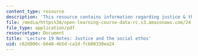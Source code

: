 ```yaml
---
content_type: resource
description: 'This resource contains information regarding justice & the social ethos. '
file: /media/https%3A/open-learning-course-data-rc.s3.amazonaws.com/24-04j-justice-spring-2012/c62d806cb6404b5dca1dfcb08330ea24_MIT24_04JS12_lec19.pdf
file_type: application/pdf
resourcetype: Document
title: 'Lecture 19 Notes: Justice and the social ethos'
uid: c62d806c-b640-4b5d-ca1d-fcb08330ea24
---
```

